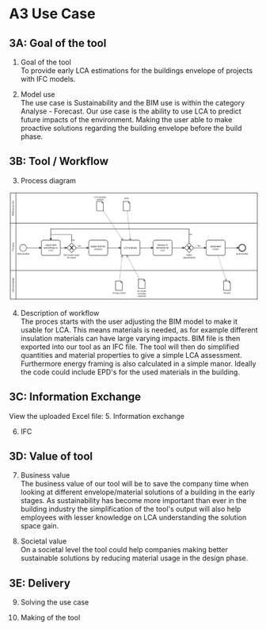 # A3 Use Case


## 3A: Goal of the tool

1. Goal of the tool  
To provide early LCA estimations for the buildings envelope of projects with IFC models.

2. Model use  
The use case is Sustainability and the BIM use is within the category Analyse - Forecast. Our use case is the ability to use LCA to predict future impacts of the environment. Making the user able to make proactive solutions regarding the building envelope before the build phase.

## 3B: Tool / Workflow

3. Process diagram  
<img src="../A1/Images/Preliminary BPMN.svg">

4. Description of workflow  
The proces starts with the user adjusting the BIM model to make it usable for LCA. This means materials is needed, as for example different insulation materials can have large varying impacts. BIM file is then exported into our tool as an IFC file. The tool will then do simplified quantities and material properties to give a simple LCA assessment. Furthermore energy framing is also calculated in a simple manor. Ideally the code could include EPD's for the used materials in the building.

## 3C: Information Exchange  

View the uploaded Excel file:
5. Information exchange  

6. IFC

## 3D: Value of tool

7. Business value  
The business value of our tool will be to save the company time when looking at different envelope/material solutions of a building in the early stages. As sustainability has become more important than ever in the building industry the simplification of the tool's output will also help employees with lesser knowledge on LCA understanding the solution space gain.

8. Societal value  
On a societal level the tool could help companies making better sustainable solutions by reducing material usage in the design phase.

## 3E: Delivery

9. Solving the use case

10. Making of the tool
